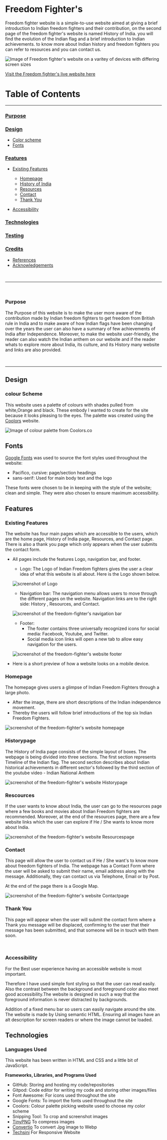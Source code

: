 # Freedom Fighter's

Freedom fighter website is a simple-to-use website aimed at giving a brief introduction to Indian freedom fighters and their contribution, on the second page of the freedom fighter's website is named History of India. you will find the evolution of the Indian flag and a brief introduction to Indian achievements. to know more about Indian history and freedom fighters you can refer to resources and you can contact us.

![Image of Freedom fighter's website on a varitey of devices with differing screen sizes](Readme-images/responsive.png)

[Visit the Freedom fighter's live website here](https://8000-dhvaniintwa-indiaindepe-rl8qyhlukai.ws-eu79.gitpod.io/home.html)

# Table of Contents
----
 ### [Purpose](#Purpose)

 ### [Design](#Design)
   - [Color scheme](#colour-scheme)
   - [Fonts](#Fonts)

 ### [Features](#features)

 - [Existing Features](#existing-features)
    - [Homepage](#homepage)
    - [History of India](#history-of-India )
    - [Resources](#resources)
    - [Contact](#contact)
    - [Thank You](#thank-you)

- [Accessibility](#accessibility)


### [Technologies](#technologies)

### [Testing](#testing)


### [Credits](#credits-1)
- [References](#references)
- [Acknowledgements](#acknowledgements)

<br>

----

<br>

### **Purpose**
The Purpose of this website is to make the user more aware of the contribution made by Indian freedom fighters to get freedom from British rule in India and to make aware of how Indian flags have been changing over the years the user can also have a summary of few achievements of India after Independence. Moreover, to make the website user-friendly, the reader can also watch the Indian anthem on our website and if the reader whats to explore more about India, its culture, and its History many website and links are also provided.

<br>

----
## Design
### **colour Scheme**

This website uses a palette of colours with shades pulled from white,Orange and black. These embody I wanted to create for the site because it looks pleasing to the eyes. The palette was created using the [Coolors](https://coolors.co/) website.


![Image of colour palette from Coolors.co](Readme-images/Colour-Scheme.png)

## **Fonts**

[Google Fonts](https://fonts.google.com/) was used to source the font styles used throughout the website:
- Pacifico, cursive:  page/section headings
- sans-serif: Used for main body text and the logo 

These fonts were chosen to be in keeping with the style of the website; clean and simple. They were also chosen to ensure maximum accessibility.



## Features
### **Existing Features**
The website has four main pages which are accessible to the users, which are the home page, History of India page, Resources, and Contact page. There is also a thank you page which only appears when the user submits the contact form.

- All pages include the features Logo, navigation bar, and footer.
   - Logo: The Logo of Indian Freedom fighters gives the user a clear idea of what this website is all about. Here is the Logo shown below.

   ![screenshot of Logo](Readme-images/Logo.png)

   - Navigation bar: The navigation menu allows users to move through the different pages on the website. Navigation links are to the right side: History , Resources, and Contact.

    ![screenshot of the freedom-fighter's navigation bar](Readme-images/menu-bar.png)

    - Footer: 
        - The footer contains three universally recognized icons for social media: Facebook, Youtube, and Twitter. 
        - Social media icon links will open a new tab to allow easy navigation for the users.

     ![screenshot of the freedom-fighter's website footer](Readme-images/footer.png)

-  Here is a short preview of how a website looks on a mobile device.


### Homepage

The homepage gives users a glimpse of Indian Freedom Fighters through a large photo.
- After the image, there are short descriptions of the Indian independence movement.
- Thereby the users will follow brief introductions of the top six Indian Freedom Fighters.

 ![screenshot of the freedom-fighter's website homepage](Readme-images/homepage.png)


### Historypage

The History of India page consists of the simple layout of boxes. The webpage is being divided into three sections. The first section represents Timeline of the Indian flag. The second section describes about Indian historical achievements in different sector's followed by the third section of the youtube video - Indian National Anthem

![screenshot of the freedom-fighter's website Historypage](Readme-images/Historypage.png)


### Rescources

If the user wants to know about India, the user can go to the resources page where a few books and movies about Indian Freedom fighters are recommended. Moreover, at the end of the resources page, there are a few website links which the user can explore if He / She wants to know more about India.

![screenshot of the freedom-fighter's website Resourcespage](Readme-images/resorcespage.png)

### Contact

This page will allow the user to contact us if He / She want's to know more about freedom fighters of India. The webpage has a Contact Form where the user will be asked to submit their name, email address  along with the message. Additionally, they can contact us via Telephone, Email or by Post. 

At the end of the page there is a Google Map.


![screenshot of the freedom-fighter's website Contactpage](Readme-images/contactpage.png)


### Thank You

This page will appear when the user will submit the contact form where a Thank you message will be displaced, confirming to the user that their message has been submitted, and that someone will be in touch with them soon.

<br>

### **Accessibility**


For the Best user experience having an accessible website is most important.

Therefore I have used simple font styling so that the user can read easily. Also the contrast between the background and foreground color also meet good accessibility.The website is designed in such a way that the foreground information is never distracted by backgrounds.

Addition of a fixed menu bar so users can easily navigate around the site. The website is made by Using semantic HTML. Ensuring all images have an alt description for screen readers or where the image cannot be loaded. 

## Technologies
### **Languages Used**
This website has been written in HTML and CSS and a little bit of JavaScript.

**Frameworks, Libraries, and Programs Used**
- GitHub: Storing and hosting my code/repositories
- Gitpod: Code editor for writing my code and storing other images/files
- Font Awesome: For icons used throughout the site
- Google Fonts: To import the fonts used throughout the site
- Coolors: Colour palette picking website used to       choose my color scheme
- Snipping Tool: To crop and screenshot images
- [TinyPNG](https://tinypng.com/)  To compress images
- [Convertio](https://convertio.co/)  To convert Jpg image to Webp
- [Techsini](https://techsini.com/multi-mockup/)  For Responsive Website
















